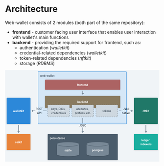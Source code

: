 # Architecture

Web-wallet consists of 2 modules (both part of the same repository):
- **frontend** - customer facing user interface that enables user interaction with wallet's main functions
- **backend** - providing the required support for frontend, such as:
  - authentication (_walletkit_)
  - credential-related dependencies (_walletkit_)
  - token-related dependencies (_nftkit_)
  - storage (_RDBMS_)

![web-wallet architecture diagram](../../../.gitbook/assets/wallet2-arch.png)

